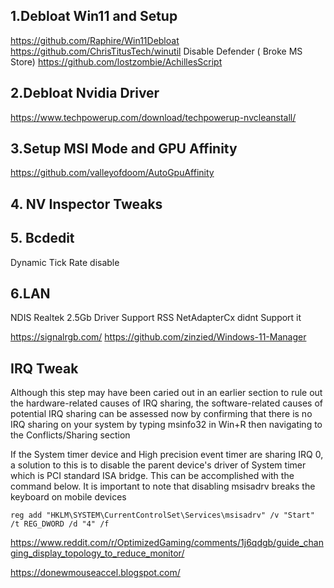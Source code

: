 ## 1.Debloat Win11 and Setup
https://github.com/Raphire/Win11Debloat
https://github.com/ChrisTitusTech/winutil
Disable Defender ( Broke MS Store)
https://github.com/lostzombie/AchillesScript

## 2.Debloat Nvidia Driver
https://www.techpowerup.com/download/techpowerup-nvcleanstall/

## 3.Setup MSI Mode and GPU Affinity
https://github.com/valleyofdoom/AutoGpuAffinity

## 4. NV Inspector Tweaks

## 5. Bcdedit 
Dynamic Tick Rate disable

## 6.LAN
NDIS Realtek 2.5Gb Driver Support RSS
NetAdapterCx didnt Support it



https://signalrgb.com/
https://github.com/zinzied/Windows-11-Manager

## IRQ Tweak
Although this step may have been caried out in an earlier section to rule out the hardware-related causes of IRQ sharing, the software-related causes of potential IRQ sharing can be assessed now by confirming that there is no IRQ sharing on your system by typing msinfo32 in Win+R then navigating to the Conflicts/Sharing section

If the System timer device and High precision event timer are sharing IRQ 0, a solution to this is to disable the parent device's driver of System timer which is PCI standard ISA bridge. This can be accomplished with the command below. It is important to note that disabling msisadrv breaks the keyboard on mobile devices 

`reg add "HKLM\SYSTEM\CurrentControlSet\Services\msisadrv" /v "Start" /t REG_DWORD /d "4" /f`

https://www.reddit.com/r/OptimizedGaming/comments/1j6qdgb/guide_changing_display_topology_to_reduce_monitor/

https://donewmouseaccel.blogspot.com/
